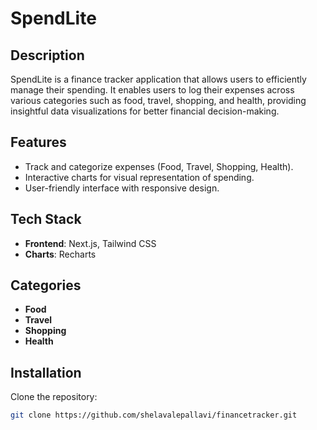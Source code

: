 # SpendLite

## Description
SpendLite is a finance tracker application that allows users to efficiently manage their spending. It enables users to log their expenses across various categories such as food, travel, shopping, and health, providing insightful data visualizations for better financial decision-making.

## Features
- Track and categorize expenses (Food, Travel, Shopping, Health).
- Interactive charts for visual representation of spending.
- User-friendly interface with responsive design.

## Tech Stack
- **Frontend**: Next.js, Tailwind CSS
- **Charts**: Recharts

## Categories
- **Food**
- **Travel**
- **Shopping**
- **Health**

## Installation

Clone the repository:

```bash
git clone https://github.com/shelavalepallavi/financetracker.git
```
